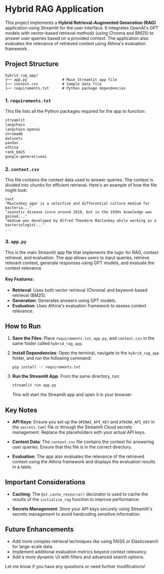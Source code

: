 # Hybrid RAG Application

This project implements a **Hybrid Retrieval-Augmented Generation (RAG)** application using Streamlit for the user interface. It integrates OpenAI's GPT models with vector-based retrieval methods (using Chroma and BM25) to answer user queries based on a provided context. The application also evaluates the relevance of retrieved context using Athina's evaluation framework.

## Project Structure

```
hybrid_rag_app/
├── app.py                # Main Streamlit app file
├── context.csv           # Sample data file
├── requirements.txt      # Python package dependencies
```

### 1. `requirements.txt`
This file lists all the Python packages required for the app to function:

```txt
streamlit
langchain
langchain-openai
chromadb
datasets
pandas
athina
rank_bm25
google-generativeai
```

### 2. `context.csv`
This file contains the context data used to answer queries. The context is divided into chunks for efficient retrieval. Here's an example of how the file might look:

```csv
text
"MacConkey agar is a selective and differential culture medium for bacteria..."
"zoonotic disease since around 1910, but in the 1930s knowledge was gained..."
"medium was developed by Alfred Theodore MacConkey while working as a bacteriologist..."
...
```

### 3. `app.py`
This is the main Streamlit app file that implements the logic for RAG, context retrieval, and evaluation. The app allows users to input queries, retrieve relevant context, generate responses using GPT models, and evaluate the context relevance.

#### Key Features:
- **Retrieval**: Uses both vector retrieval (Chroma) and keyword-based retrieval (BM25).
- **Generation**: Generates answers using GPT models.
- **Evaluation**: Uses Athina's evaluation framework to assess context relevance.



## How to Run

1. **Save the Files**: Place `requirements.txt`, `app.py`, and `context.csv` in the same folder called `hybrid_rag_app`.

2. **Install Dependencies**:
   Open the terminal, navigate to the `hybrid_rag_app` folder, and run the following command:
   ```bash
   pip install -r requirements.txt
   ```

3. **Run the Streamlit App**:
   From the same directory, run:
   ```bash
   streamlit run app.py
   ```

   This will start the Streamlit app and open it in your browser.

## Key Notes

- **API Keys**: Ensure you set up the `OPENAI_API_KEY` and `ATHINA_API_KEY` in the `secrets.toml` file or through the Streamlit Cloud secrets management. Replace the placeholders with your actual API keys.
  
- **Context Data**: The `context.csv` file contains the context for answering user queries. Ensure that this file is in the correct directory.

- **Evaluation**: The app also evaluates the relevance of the retrieved context using the Athina framework and displays the evaluation results in a table.

## Important Considerations

- **Caching**: The `@st.cache_resource()` decorator is used to cache the results of the `initialize_rag` function to improve performance.

- **Secrets Management**: Store your API keys securely using Streamlit's secrets management to avoid hardcoding sensitive information.

## Future Enhancements

- Add more complex retrieval techniques like using FAISS or Elasticsearch for large-scale data.
- Implement additional evaluation metrics beyond context relevancy.
- Add a more dynamic UI with filters and advanced search options.

Let me know if you have any questions or need further modifications!
